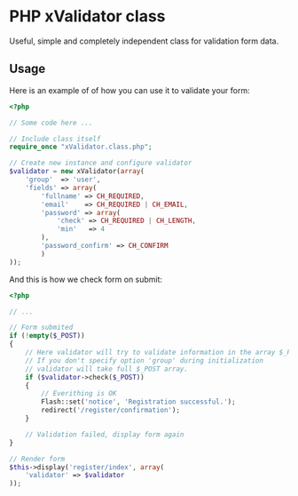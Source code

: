 # PHP xValidator class #

Useful, simple and completely independent class for validation form data.

## Usage ##

Here is an example of of how you can use it to validate your form:

```php
<?php

// Some code here ...

// Include class itself
require_once "xValidator.class.php";

// Create new instance and configure validator
$validator = new xValidator(array(
    'group'  => 'user',
    'fields' => array(
        'fullname' => CH_REQUIRED,
        'email'    => CH_REQUIRED | CH_EMAIL,
        'password' => array(
            'check' => CH_REQUIRED | CH_LENGTH,
            'min'   => 4
        ),
        'password_confirm' => CH_CONFIRM
        )
));
```

And this is how we check form on submit:

```php
<?php

// ...

// Form submited
if (!empty($_POST))
{
    // Here validator will try to validate information in the array $_POST['user'].
    // If you don't specify option 'group' during initialization
    // validator will take full $_POST array.
    if ($validator->check($_POST))
    {
        // Everithing is OK
        Flash::set('notice', 'Registration successful.');
        redirect('/register/confirmation');
    }

    // Validation failed, display form again
}

// Render form
$this->display('register/index', array(
    'validator' => $validator
));
```

